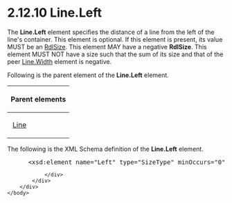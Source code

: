 <html dir="LTR" xmlns:mshelp="http://msdn.microsoft.com/mshelp" xmlns:ddue="http://ddue.schemas.microsoft.com/authoring/2003/5" xmlns:xlink="http://www.w3.org/1999/xlink" xmlns:tool="http://www.microsoft.com/tooltip">
    <head>
        <meta http-equiv="Content-Type" content="text/html; CHARSET=utf-8"></meta>
        <meta name="save" content="history"></meta>
        <title>2.12.10 Line.Left</title>
        <xml>
            <mshelp:toctitle title="2.12.10 Line.Left"></mshelp:toctitle>
            <mshelp:rltitle title="[MS-RDL]: Line.Left"></mshelp:rltitle>
            <mshelp:keyword index="A" term="0231752c-55e4-4d3d-8c31-b53e872a42a4"></mshelp:keyword>
            <mshelp:attr name="DCSext.ContentType" value="open specification"></mshelp:attr>
            <mshelp:attr name="AssetID" value="0231752c-55e4-4d3d-8c31-b53e872a42a4"></mshelp:attr>
            <mshelp:attr name="TopicType" value="kbRef"></mshelp:attr>
            <mshelp:attr name="DCSext.Title" value="[MS-RDL]: Line.Left" />
        </xml>
    </head>
    <body>
        <div id="header">
            <h1 class="heading">2.12.10 Line.Left</h1>
        </div>
        <div id="mainSection">
            <div id="mainBody">
                <div id="allHistory" class="saveHistory"></div>
                <div id="sectionSection0" class="section" name="collapseableSection">
                    

<p>The <b>Line.Left</b> element specifies the distance of a
line from the left of the line's container. This element is optional. If this
element is present, its value MUST be an <a href="b40c092e-4fe5-4f7b-a0bf-c98df1361c90.htm">RdlSize</a>. This element MAY
have a negative <b>RdlSize</b>. This element MUST NOT have a size such that the
sum of its size and that of the peer <a href="10b4a822-b812-4a8c-babe-889be73ecec6.htm">Line.Width</a> element is
negative.</p>

<p>Following is the parent element of the <b>Line.Left</b>
element.</p>

<table>
 <thead>
  <tr>
   <th>
   <p>Parent elements</p>
   </th>
  </tr>
 </thead>
 <tr>
  <td>
  <p> <a href="58c7b460-38b6-4039-afae-82c27404e241.htm">Line</a>
  </p>
  </td>
 </tr>
</table>

<p>The following is the XML Schema definition of the <b>Line.Left</b>
element.</p>

<dl>
<dd>
<div><pre> &lt;xsd:element name=&quot;Left&quot; type=&quot;SizeType&quot; minOccurs=&quot;0&quot; /&gt;
</pre></div>
</dd></dl>


                </div>
            </div>
        </div>
    </body>
</html>